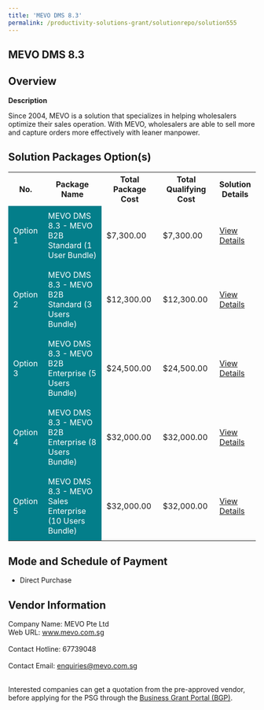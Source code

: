 ```yaml
---
title: 'MEVO DMS 8.3'
permalink: /productivity-solutions-grant/solutionrepo/solution555
---
```


## MEVO DMS 8.3

## Overview

**Description**

Since 2004, MEVO is a solution that specializes in helping wholesalers optimize their sales operation. With MEVO, wholesalers are able to sell more and capture orders more effectively with leaner manpower.

## Solution Packages Option(s)

<table>
<tr>
<th><b>No.</b></th>
<th><b>Package Name</b></th>
<th><b>Total Package Cost</b></th>
<th><b>Total Qualifying Cost</b></th>
<th><b>Solution Details</b></th>
</tr>
<tr>
<td style='padding: 10px; background-color: #037E8A; color: #FFFFFF;'>Option 1</td>
<td style='padding: 10px; background-color: #037E8A; color: #FFFFFF;'>MEVO DMS 8.3 - MEVO B2B Standard (1 User Bundle)</td>
<td style='padding: 10px;'>$7,300.00</td>
<td style='padding: 10px;'>$7,300.00</td>
<td style='padding: 10px;'><a href='/images/psg/Mevo_20220020_Desensitised_Annex_3_Part_1.pdf' target='_blank'>View Details</a></td>
</tr>
<tr>
<td style='padding: 10px; background-color: #037E8A; color: #FFFFFF;'>Option 2</td>
<td style='padding: 10px; background-color: #037E8A; color: #FFFFFF;'>MEVO DMS 8.3 - MEVO B2B Standard (3 Users Bundle)</td>
<td style='padding: 10px;'>$12,300.00</td>
<td style='padding: 10px;'>$12,300.00</td>
<td style='padding: 10px;'><a href='/images/psg/Mevo_20220020_Desensitised_Annex_3_Part_2.pdf' target='_blank'>View Details</a></td>
</tr>
<tr>
<td style='padding: 10px; background-color: #037E8A; color: #FFFFFF;'>Option 3</td>
<td style='padding: 10px; background-color: #037E8A; color: #FFFFFF;'>MEVO DMS 8.3 - MEVO B2B Enterprise (5 Users Bundle)</td>
<td style='padding: 10px;'>$24,500.00</td>
<td style='padding: 10px;'>$24,500.00</td>
<td style='padding: 10px;'><a href='/images/psg/Mevo_20220020_Desensitised_Annex_3_Part_3.pdf' target='_blank'>View Details</a></td>
</tr>
<tr>
<td style='padding: 10px; background-color: #037E8A; color: #FFFFFF;'>Option 4</td>
<td style='padding: 10px; background-color: #037E8A; color: #FFFFFF;'>MEVO DMS 8.3 - MEVO B2B Enterprise (8 Users Bundle)</td>
<td style='padding: 10px;'>$32,000.00</td>
<td style='padding: 10px;'>$32,000.00</td>
<td style='padding: 10px;'><a href='/images/psg/Mevo_20220020_Desensitised_Annex_3_Part_4.pdf' target='_blank'>View Details</a></td>
</tr>
<tr>
<td style='padding: 10px; background-color: #037E8A; color: #FFFFFF;'>Option 5</td>
<td style='padding: 10px; background-color: #037E8A; color: #FFFFFF;'>MEVO DMS 8.3 - MEVO Sales Enterprise (10 Users Bundle)</td>
<td style='padding: 10px;'>$32,000.00</td>
<td style='padding: 10px;'>$32,000.00</td>
<td style='padding: 10px;'><a href='/images/psg/Mevo_20220020_Desensitised_Annex_3_Part_5.pdf' target='_blank'>View Details</a></td>
</tr>
</table>

## Mode and Schedule of Payment

 - Direct Purchase

## Vendor Information

 Company Name: MEVO Pte Ltd<br>Web URL: www.mevo.com.sg <br><br>Contact Hotline: 67739048 <br><br>Contact Email: enquiries@mevo.com.sg <br><br>

Interested companies can get a quotation from the pre-approved vendor, before applying for the PSG through the <a href='https://www.businessgrants.gov.sg/' target='_blank' rel='noopener'>Business Grant Portal (BGP)</a>.

<script src="/jquery/resize-tables.js"></script>

